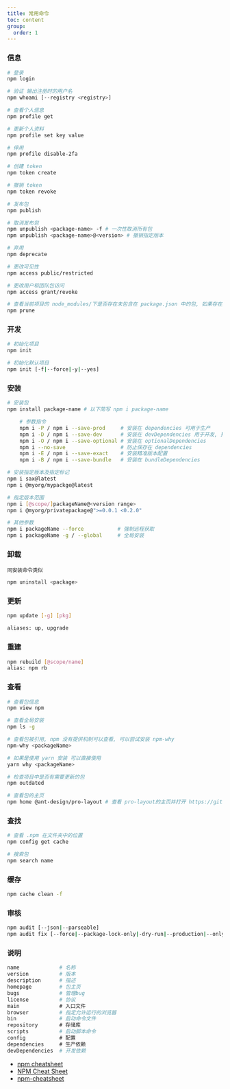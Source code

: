 ```yaml
---
title: 常用命令
toc: content
group:
  order: 1
---
```


### 信息

```bash
# 登录
npm login

# 验证 输出注册时的用户名
npm whoami [--registry <registry>]

# 查看个人信息
npm profile get

# 更新个人资料
npm profile set key value

# 停用
npm profile disable-2fa

# 创建 token
npm token create

# 撤销 token
npm token revoke

# 发布包
npm publish

# 取消发布包
npm unpublish <package-name> -f # 一次性取消所有包
npm unpublish <package-name>@<version> # 撤销指定版本

# 弃用
npm deprecate

# 更改可见性
npm access public/restricted

# 更改用户和团队包访问
npm access grant/revoke

# 查看当前项目的 node_modules/下是否存在未包含在 package.json 中的包, 如果存在打印在命令行中
npm prune

```

### 开发

```bash
# 初始化项目
npm init

# 初始化默认项目
npm init [-f|--force|-y|--yes]
```

### 安装

```bash
# 安装包
npm install package-name # 以下简写 npm i package-name

    # 参数指令
    npm i -P / npm i --save-prod     # 安装在 dependencies 可用于生产
    npm i -D / npm i --save-dev      # 安装在 devDependencies 用于开发, 打包前
    npm i -O / npm i --save-optional # 安装在 optionalDependencies
    npm i --no-save                  # 防止保存在 dependencies
    npm i -E / npm i --save-exact    # 安装精准版本配置
    npm i -B / npm i --save-bundle   # 安装在 bundleDependencies

# 安装指定版本及指定标记
npm i sax@latest
npm i @myorg/mypackge@latest

# 指定版本范围
npm i [@scope/]packageName@<version range>
npm i @myorg/privatepackage@">=0.0.1 <0.2.0"

# 其他参数
npm i packageName --force           # 强制远程获取
npm i packageName -g / --global     # 全局安装
```

### 卸载

`同安装命令类似`

```bash
npm uninstall <package>
```

### 更新

```bash
npm update [-g] [pkg]

aliases: up, upgrade
```

### 重建

```bash
npm rebuild [@scope/name]
alias: npm rb
```

### 查看

```bash
# 查看包信息
npm view npm

# 查看全局安装
npm ls -g

# 查看包被引用, npm 没有提供机制可以查看, 可以尝试安装 npm-why
npm-why <packageName>

# 如果是使用 yarn 安装 可以直接使用
yarn why <packageName>

# 检查项目中是否有需要更新的包
npm outdated

# 查看包的主页
npm home @ant-design/pro-layout # 查看 pro-layout的主页并打开 https://github.com/ant-design/ant-design-pro-layout#readme
```

### 查找

```bash
# 查看 .npm 在文件夹中的位置
npm config get cache

# 搜索包
npm search name
```

### 缓存

```bash
npm cache clean -f
```

### 审核

```bash
npm audit [--json|--parseable]
npm audit fix [--force|--package-lock-only|-dry-run|--production|--only=dev]
```

### 说明

```bash
name             # 名称
version          # 版本
description      # 描述
homepage         # 包主页
bugs             # 管理bug
license          # 协议
main             # 入口文件
browser          # 指定允许运行的浏览器
bin              # 启动命令文件
repository       # 存储库
scripts          # 启动脚本命令
config           # 配置
dependencies     # 生产依赖
devDependencies  # 开发依赖
```

- [npm cheatsheet](https://devhints.io/npm)
- [NPM Cheat Sheet](https://dev.to/ganeshtyjo/npm-cheat-sheet-2om5)
- [npm-cheatsheet](https://github.com/devrafalko/npm-cheatsheet)
